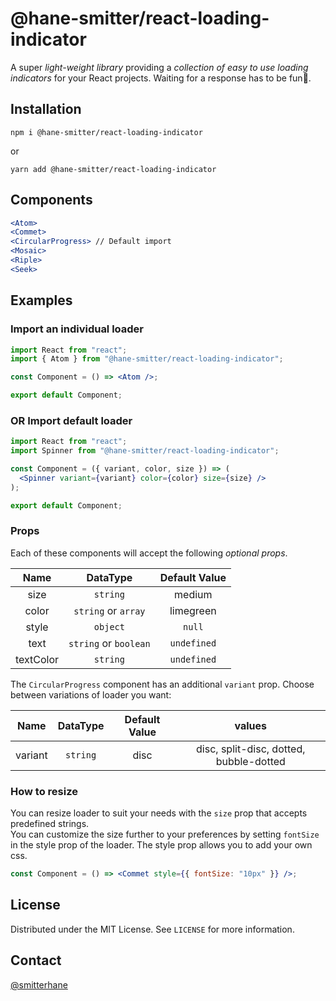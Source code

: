 # @hane-smitter/react-loading-indicator

A super _light-weight library_ providing a _collection of easy to use loading indicators_ for your React projects. Waiting for a response has to be fun🥳.

## Installation

```
npm i @hane-smitter/react-loading-indicator
```

or

```
yarn add @hane-smitter/react-loading-indicator
```

## Components

```jsx
<Atom>
<Commet>
<CircularProgress> // Default import
<Mosaic>
<Riple>
<Seek>

```

## Examples

### Import an individual loader

```jsx
import React from "react";
import { Atom } from "@hane-smitter/react-loading-indicator";

const Component = () => <Atom />;

export default Component;
```

### OR Import default loader

```jsx
import React from "react";
import Spinner from "@hane-smitter/react-loading-indicator";

const Component = ({ variant, color, size }) => (
  <Spinner variant={variant} color={color} size={size} />
);

export default Component;
```

### Props

Each of these components will accept the following _optional props_.

|   Name    |       DataType        | Default Value |
| :-------: | :-------------------: | :-----------: |
|   size    |       `string`        |    medium     |
|   color   |  `string` or `array`  |   limegreen   |
|   style   |       `object`        |    `null`     |
|   text    | `string` or `boolean` |  `undefined`  |
| textColor |       `string`        |  `undefined`  |

The `CircularProgress` component has an additional `variant` prop. Choose between variations of loader you want:

|  Name   | DataType | Default Value |                 values                  |
| :-----: | :------: | :-----------: | :-------------------------------------: |
| variant | `string` |     disc      | disc, split-disc, dotted, bubble-dotted |

### How to resize

You can resize loader to suit your needs with the `size` prop that accepts predefined strings.<br>
You can customize the size further to your preferences by setting `fontSize` in the style prop of the loader. The style prop allows you to add your own css.

```jsx
const Component = () => <Commet style={{ fontSize: "10px" }} />;
```

## License

Distributed under the MIT License. See `LICENSE` for more information.

## Contact

[@smitterhane](https://twitter.com/smitterhane)
